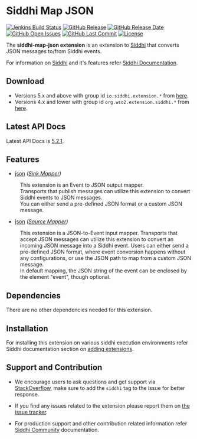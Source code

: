 Siddhi Map JSON
===================

  [![Jenkins Build Status](https://wso2.org/jenkins/job/siddhi/job/siddhi-map-json/badge/icon)](https://wso2.org/jenkins/job/siddhi/job/siddhi-map-json/)
  [![GitHub Release](https://img.shields.io/github/release/siddhi-io/siddhi-map-json.svg)](https://github.com/siddhi-io/siddhi-map-json/releases)
  [![GitHub Release Date](https://img.shields.io/github/release-date/siddhi-io/siddhi-map-json.svg)](https://github.com/siddhi-io/siddhi-map-json/releases)
  [![GitHub Open Issues](https://img.shields.io/github/issues-raw/siddhi-io/siddhi-map-json.svg)](https://github.com/siddhi-io/siddhi-map-json/issues)
  [![GitHub Last Commit](https://img.shields.io/github/last-commit/siddhi-io/siddhi-map-json.svg)](https://github.com/siddhi-io/siddhi-map-json/commits/master)
  [![License](https://img.shields.io/badge/License-Apache%202.0-blue.svg)](https://opensource.org/licenses/Apache-2.0)

The **siddhi-map-json extension** is an extension to <a target="_blank" href="https://wso2.github.io/siddhi">Siddhi</a> that converts JSON messages to/from Siddhi events.

For information on <a target="_blank" href="https://siddhi.io/">Siddhi</a> and it's features refer <a target="_blank" href="https://siddhi.io/redirect/docs.html">Siddhi Documentation</a>. 

## Download

* Versions 5.x and above with group id `io.siddhi.extension.*` from <a target="_blank" href="https://mvnrepository.com/artifact/io.siddhi.extension.map.json/siddhi-map-json/">here</a>.
* Versions 4.x and lower with group id `org.wso2.extension.siddhi.*` from <a target="_blank" href="https://mvnrepository.com/artifact/org.wso2.extension.siddhi.map.json/siddhi-map-json">here</a>.

## Latest API Docs 

Latest API Docs is <a target="_blank" href="https://siddhi-io.github.io/siddhi-map-json/api/5.2.1">5.2.1</a>.

## Features

* <a target="_blank" href="https://siddhi-io.github.io/siddhi-map-json/api/5.2.1/#json-sink-mapper">json</a> *(<a target="_blank" href="http://siddhi.io/en/v5.1/docs/query-guide/#sink-mapper">Sink Mapper</a>)*<br> <div style="padding-left: 1em;"><p><p style="word-wrap: break-word;margin: 0;">This extension is an Event to JSON output mapper. <br>Transports that publish  messages can utilize this extension to convert Siddhi events to JSON messages. <br>You can either send a pre-defined JSON format or a custom JSON message.<br></p></p></div>
* <a target="_blank" href="https://siddhi-io.github.io/siddhi-map-json/api/5.2.1/#json-source-mapper">json</a> *(<a target="_blank" href="http://siddhi.io/en/v5.1/docs/query-guide/#source-mapper">Source Mapper</a>)*<br> <div style="padding-left: 1em;"><p><p style="word-wrap: break-word;margin: 0;">This extension is a JSON-to-Event input mapper. Transports that accept JSON messages can utilize this extension to convert an incoming JSON message into a Siddhi event. Users can either send a pre-defined JSON format, where event conversion happens without any configurations, or use the JSON path to map from a custom JSON message.<br>In default mapping, the JSON string of the event can be enclosed by the element "event", though optional.</p></p></div>

## Dependencies 

There are no other dependencies needed for this extension. 

## Installation

For installing this extension on various siddhi execution environments refer Siddhi documentation section on <a target="_blank" href="https://siddhi.io/redirect/add-extensions.html">adding extensions</a>.

## Support and Contribution

* We encourage users to ask questions and get support via <a target="_blank" href="https://stackoverflow.com/questions/tagged/siddhi">StackOverflow</a>, make sure to add the `siddhi` tag to the issue for better response.

* If you find any issues related to the extension please report them on <a target="_blank" href="https://github.com/siddhi-io/siddhi-execution-string/issues">the issue tracker</a>.

* For production support and other contribution related information refer <a target="_blank" href="https://siddhi.io/community/">Siddhi Community</a> documentation.


